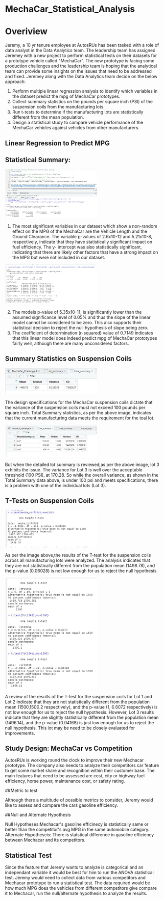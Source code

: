 # MechaCar_Statistical_Analysis

# Overiview

Jeremy, a 10 yr tenure employee at AutosRUs has been tasked with a role of data analyst in the Data Analytics team. The leadership team has assigned Jeremey with a new project to perform statistical tests on their datasets for a prototype vehicle called "MechaCar". The new prototype is facing some production challenges and the leadership team is hoping that the analytical team can provide some insights on the issues that need to be addressed and fixed. Jeremey along with the Data Analytics team decide on the below approach:
1. Perform multiple linear regression analysis to identify which variables in the dataset predict the mpg of MechaCar prototypes.
2. Collect summary statistics on the pounds per square inch (PSI) of the suspension coils from the manufacturing lots
3. Run t-tests to determine if the manufacturing lots are statistically different from the mean population.
4. Design a statistical study to compare vehicle performance of the MechaCar vehicles against vehicles from other manufacturers.

## Linear Regression to Predict MPG

## Statistical Summary:

<img   src="https://github.com/patelnehap/MechaCar_Statistical_Analysis/blob/main/Images/Linear_Regression_1.JPG"  alt="LM Analysis"  title="LM Analysis" style="display: inline-block; margin: 0 auto; max-width: 300px">

1. The most significant variables in our dataset which show a non-random effect on the MPG of the MechaCar are the Vehicle Length and the Ground Clearance. 
   The variable p-values of 2.6x10-12 and 5.21x10-8, respectively, indicate that they have statistically significant impact on fuel efficiency. 
   The y- intercept was also statistically significant, indicating that there are likely other factors that have a strong impact on the MPG but were not included in        our dataset.   

<img   src="https://github.com/patelnehap/MechaCar_Statistical_Analysis/blob/main/Images/Linear_Regression_2.JPG"  alt="LM Analysis"  title="LM Analysis" style="display: inline-block; margin: 0 auto; max-width: 300px">

2. The models p-value of 5.35x10-11, is significantly lower than the assumed significance level of 0.05% and thus the slope of the linear model cannot be considered to      be zero. This also supports their statistical decision to reject the null hypothesis of slope being zero.
3. The coefficient of determination (r-squared) value of 0.7149 indicates that this linear model does indeed predict mpg of MechaCar prototypes fairly well, although        there are many unconsidered factors.

## Summary Statistics on Suspension Coils
<img   src="https://github.com/patelnehap/MechaCar_Statistical_Analysis/blob/main/Images/Total_Summary.JPG"  alt="Total Summary"  title="Total Summary" style="display: inline-block; margin: 0 auto; max-width: 300px">

The design specifications for the MechaCar suspension coils dictate that the variance of the suspension coils must not exceed 100 pounds per square inch.
Total Summary statistics, as per the above image, indicates that the current manufacturing data meets the requirement for the toal lot. 

<img   src="https://github.com/patelnehap/MechaCar_Statistical_Analysis/blob/main/Images/Lot_Summary.JPG"  alt="Lot Summary"  title="Lot Summary" style="display: inline-block; margin: 0 auto; max-width: 300px">

But when the detailed lot summary is reviewed,as per the above image, lot 3 exhibits the issue. The variance for Lot 3 is well over the acceptable threshold (100 PSI), at 170.28.
So while the overall variance, as shown in the Total Summary data above, is under 100 psi and meets specifications, there is a problem with one of the individual lots (Lot 3).

## T-Tests on Suspension Coils

<img   src="https://github.com/patelnehap/MechaCar_Statistical_Analysis/blob/main/Images/T_Test_All.JPG"  alt="T- Tests"  title="T-Tests" style="display: inline-block; margin: 0 auto; max-width: 300px">


As per the image above,the results of the T-test for the suspension coils across all manufacturing lots were analyzed. The analysis indicates that they are not statistically different from the population mean (1498.78), and the p-value (0.06028) is not low enough for us to reject the null hypothesis.

<img   src="https://github.com/patelnehap/MechaCar_Statistical_Analysis/blob/main/Images/T_Test.JPG"  alt="T Tests by Lot"  title="T Tests by Lot" style="display: inline-block; margin: 0 auto; max-width: 300px">

A review of the results of the T-test for the suspension coils for Lot 1 and Lot 2 indicate that they are not statistically different from the population mean (1500,1500.2 respectively), and the p-value (1, 0.6072 respectively) is not low enough  for us to reject the null hypothesis.
However, Lot 3 results indicate that they are slightly statistically different from the population mean (1496.14), and the p-value (0.04168) is just low enough  for us to reject the null hypothesis. This lot may be need to be closely evaluated for improvements.

## Study Design: MechaCar vs Competition

AutosRUs is working round the clock to improve their new Mechacar prototype. The company also needs to analyze their competitors car feature to get some market share and recognition within their customer base. The main features that need to be assessed are cost, city or highway fuel efficiency, horse power, maintenance cost, or safety rating. 

##Metric to test

Although there a multitude of possible metrics to consider,  Jeremy would like to assess and compare the cars gasoline efficiency. 

##Null and Alternate Hypothesis

Null Hypotheses:Mechacar's gasoline efficinecy is statistically same or better than the competitor's avg MPG in the same automobile  category.
Alternate Hypotheseis: There is statstical difference in gasoline efficiency between Mechacar and its competitors.

## Statistical Test 

Since the feature that Jeremy wants to analyze is categorical and an independant variable it would be best for him to run the ANOVA statistical test.
Jeremy would need to collect data from various competitors and Mechacar prototype to run a statistical test. The data required would be how much MPG does the vehicles from different competitors give compare it to Mechacar, run the null/alternate hypothesis to analyze the results.



